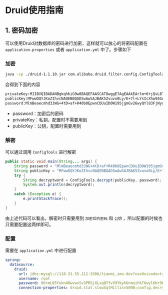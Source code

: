 # Druid使用指南

## 1. 密码加密

可以使用Druid对数据库的密码进行加密，这样就可以放心的将密码配置在 `application.properties` 或者 `application.yml` 中了。步骤如下

### 加密

```bash
java -cp ./druid-1.1.10.jar com.alibaba.druid.filter.config.ConfigTools 你的密码
```

会得到下面的内容

```bash
privateKey:MIIBVQIBADANBgkqhkiG9w0BAQEFAASCAT8wggE7AgEAAkEArlm+6+jQvL8T7uX4tiwhxeHD3gZ2qCC2vel0SAuXE8XmtFg5dPjrVAuhohjIl3jw5b96xs8LbroDplz4jWBKhQIDAQABAkABiPa+WvljgAcr5khvSiot9NPlo4bt6gPR3jlQ3RFCckrY0zkgY3zgW1f+O9adqtju6Nucyc8GUBcgu7X0Sc0BAiEA81HbPjoYL8pTuyJRnp2jnOeM7an9s3PjTVObpHZXrkUCIQC3b8RvM4GrMOLIErV71M2E56mq/uecQHHNePuWpDsPQQIhAMwRqhRdeu2R/nmjhdrHEXLGDL9DZAD+v/OZnJ7plg4VAiAYe49hNCOrYJP0FiMoyuc/RNgtXWY2QZeuz+XsXjEPwQIhAJvvhUBy0/jqm35Tql4lGueuNAxOxH74KEdey2eWj49J
publicKey:MFwwDQYJKoZIhvcNAQEBBQADSwAwSAJBAK5Zvuvo0Ly/E+7l+LYsIcXhw94Gdqggtr3pdEgLlxPF5rRYOXT461QLoaIYyJd48OW/esbPC266A6Zc+I1gSoUCAwEAAQ==
password:MlmBeaecmhd3JWG+4tD+af+R40b0EpwnCDUuID0W195jgmGv26wyQYl83FjNyqWFzTistNFG+9UWJlJ0Rl3Ysw==
```

- password：加密后的密码
- privateKey：私钥，配置时不需要用到
- publicKey：公钥，配置时需要用到

### 解密

可以通过调用 `ConfigTools` 进行解密

```java
public static void main(String... args) {
    String password = "MlmBeaecmhd3JWG+4tD+af+R40b0EpwnCDUuID0W195jgmGv26wyQYl83FjNyqWFzTistNFG+9UWJlJ0Rl3Ysw==";
    String publicKey = "MFwwDQYJKoZIhvcNAQEBBQADSwAwSAJBAK5Zvuvo0Ly/E+7l+LYsIcXhw94Gdqggtr3pdEgLlxPF5rRYOXT461QLoaIYyJd48OW/esbPC266A6Zc+I1gSoUCAwEAAQ==";
    try {
        String decryptword = ConfigTools.decrypt(publicKey, password);
        System.out.println(decryptword);
    }
    catch (Exception e) {
        e.printStackTrace();
    }
}
```

由上述代码可以看出，解密时只需要用到 `加密后的密码` 和 `公钥` ，所以配置的时候也只需要配置这两样即可。

### 配置

需要在 `application.yml` 中进行配置

```yml
spring:
  datasource:
    druid:
      url: jdbc:mysql://118.31.55.111:3306/tianmi_sms-dev?useUnicode=true&characterEncoding=utf8&useSSL=false
      username: root
      password: O6+mL05Yukn4RwvwvSv3PR5jXLxqQTfvV9YkyhUnmoihkTUwylKHr9W4sQBA9aPaHY3c5meXeXDoU8fLTSQgrw==
      connection-properties: druid.stat.slowSqlMillis=5000;config.decrypt=true;config.decrypt.key=MFwwDQYJKoZIhvcNAQEBBQADSwAwSAJBANEDQYcRJOfOwOQnztlcrl7e6MJqXZFwYDUCoPyjEcbnDCrA83aUTmE4vP6FA3ioW0oVLc+lacXJwDZ7fDMdMwECAwEAAQ==
```

